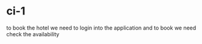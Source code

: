 # ci-1
to book the hotel we need to login into the application
and to book we need check the availability
